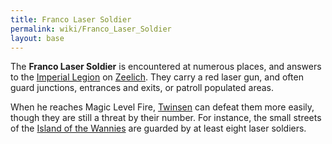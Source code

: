 ```yaml
---
title: Franco Laser Soldier
permalink: wiki/Franco_Laser_Soldier
layout: base
---
```


The **Franco Laser Soldier** is encountered at numerous places, and
answers to the [Imperial Legion](:category:Imperial_Legion "wikilink")
on [Zeelich](Zeelich "wikilink"). They carry a red laser gun, and often
guard junctions, entrances and exits, or patroll populated areas.

When he reaches Magic Level Fire, [Twinsen](Twinsen "wikilink") can
defeat them more easily, though they are still a threat by their number.
For instance, the small streets of the [Island of the
Wannies](Island_of_the_Wannies "wikilink") are guarded by at least eight
laser soldiers.
